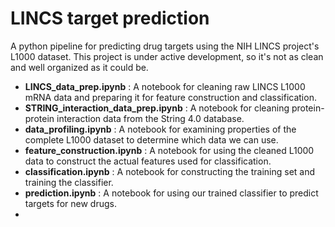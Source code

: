 # LINCS target prediction

A python pipeline for predicting drug targets using the NIH LINCS project's L1000 dataset. This project is under active development, so it's not as clean and well organized as it could be. 

- **LINCS_data_prep.ipynb** : A notebook for cleaning raw LINCS L1000 mRNA data and preparing it for feature construction and classification.
- **STRING_interaction_data_prep.ipynb** : A notebook for cleaning protein-protein interaction data from the String 4.0 database.
- **data_profiling.ipynb** : A notebook for examining properties of the complete L1000 dataset to determine which data we can use.
- **feature_construction.ipynb** : A notebook for using the cleaned L1000 data to construct the actual features used for classification.
- **classification.ipynb** : A notebook for constructing the training set and training the classifier.
- **prediction.ipynb** : A notebook for using our trained classifier to predict targets for new drugs.
- 
